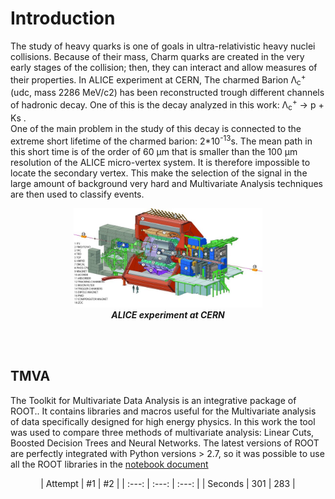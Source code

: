 # Introduction 

The study of heavy quarks is one of goals in ultra-relativistic heavy nuclei collisions. Because of their mass, Charm quarks are created in the very early stages of the collision; then, they can interact and allow measures of their properties. In ALICE experiment at CERN, The charmed  Barion Λ<sub>c</sub><sup>+</sup> (udc, mass 2286 MeV/c2) has been reconstructed trough different channels of hadronic decay. One of this is the decay analyzed in this work:  Λ<sub>c</sub><sup>+</sup> → p + Ks .<br>
One of the main problem in the study of this decay is connected to the extreme short lifetime of the charmed barion: 2*10<sup>-13</sup>s. The mean path in this short time is of the order of 60 μm that is smaller than the 100 μm resolution of the ALICE micro-vertex system. It is therefore impossible to locate the secondary vertex. This make the selection of the signal in the large amount of background very hard and Multivariate Analysis techniques are then used to classify events.   


<p align="center"><img src="img/ALICE.jpg" alt="Example" width="60%" title="ALICE Experiment"><br><i><b>ALICE experiment at CERN</i></b></p>     
<br>     
<br>

## TMVA 
The Toolkit for Multivariate Data Analysis is an integrative package of ROOT.. It contains libraries and macros useful for the Multivariate analysis of data specifically designed for high energy physics. In this work the tool was used to compare three methods of multivariate analysis: Linear Cuts, Boosted Decision Trees and Neural Networks. The latest versions of ROOT are perfectly integrated with Python versions > 2.7, so it was possible to use all the ROOT libraries in the [notebook document](https://github.com/gianpierovignola/project/blob/master/01_TMVA_Program.ipynb)
 
<p align="center">
| Attempt | #1 | #2 |
| :---: | :---: | :---: |
| Seconds | 301 | 283 |
</p> 
